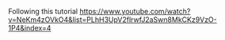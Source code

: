 Following this tutorial https://www.youtube.com/watch?v=NeKm4zOVkO4&list=PLhH3UpV2flrwfJ2aSwn8MkCKz9VzO-1P4&index=4
